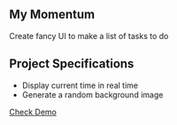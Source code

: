 ## My Momentum

Create fancy UI to make a list of tasks to do

## Project Specifications

- Display current time in real time
- Generate a random background image

[Check Demo](https://wwdbsh.github.io/vanilla-js-projects/projects/my-momentum/)